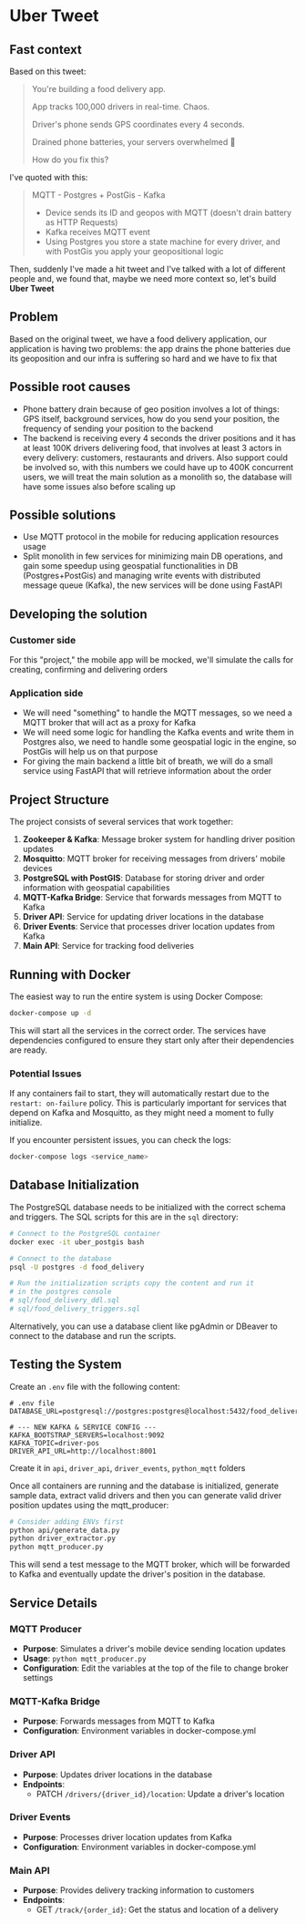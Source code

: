 # Uber Tweet

## Fast context

Based on this tweet:

> You're building a food delivery app.
> 
> App tracks 100,000 drivers in real-time. 
> Chaos.
> 
> Driver's phone sends GPS coordinates every 4 seconds.
> 
> Drained phone batteries, your servers overwhelmed 🥵
> 
> How do you fix this?

I've quoted with this:

> MQTT - Postgres + PostGis - Kafka
> - Device sends its ID and geopos with MQTT (doesn't drain battery as HTTP Requests)
> - Kafka receives MQTT event
> - Using Postgres you store a state machine for every driver, and with PostGis you apply your geopositional logic

Then, suddenly I've made a hit tweet and I've talked with a lot of different people and,
we found that, maybe we need more context so, let's build **Uber Tweet**


## Problem

Based on the original tweet, we have a food delivery application, our application is
having two problems: the app drains the phone batteries due its geoposition and our
infra is suffering so hard and we have to fix that

## Possible root causes

- Phone battery drain because of geo position involves a lot of things: GPS itself,
    background services, how do you send your position, the frequency of sending your
    position to the backend
- The backend is receiving every 4 seconds the driver positions and it has at least
    100K drivers delivering food, that involves at least 3 actors in every delivery: 
    customers, restaurants and drivers. Also support could be involved so, with this
    numbers we could have up to 400K concurrent users, we will treat the main solution
    as a monolith so, the database will have some issues also before scaling up

## Possible solutions

- Use MQTT protocol in the mobile for reducing application resources usage
- Split monolith in few services for minimizing main DB operations, and gain
    some speedup using geospatial functionalities in DB (Postgres+PostGis) and
    managing write events with distributed message queue (Kafka), the new services
    will be done using FastAPI

## Developing the solution

### Customer side
For this "project," the mobile app will be mocked, we'll simulate the calls for
creating, confirming and delivering orders

### Application side

- We will need "something" to handle the MQTT messages, so we need a MQTT broker
    that will act as a proxy for Kafka
- We will need some logic for handling the Kafka events and write them in Postgres
    also, we need to handle some geospatial logic in the engine, so PostGis will help
    us on that purpose
- For giving the main backend a little bit of breath, we will do a small service using
    FastAPI that will retrieve information about the order

## Project Structure

The project consists of several services that work together:

1. **Zookeeper & Kafka**: Message broker system for handling driver position updates
2. **Mosquitto**: MQTT broker for receiving messages from drivers' mobile devices
3. **PostgreSQL with PostGIS**: Database for storing driver and order information with geospatial capabilities
4. **MQTT-Kafka Bridge**: Service that forwards messages from MQTT to Kafka
5. **Driver API**: Service for updating driver locations in the database
6. **Driver Events**: Service that processes driver location updates from Kafka
7. **Main API**: Service for tracking food deliveries

## Running with Docker

The easiest way to run the entire system is using Docker Compose:

```bash
docker-compose up -d
```

This will start all the services in the correct order. The services have dependencies configured to ensure they start only after their dependencies are ready.

### Potential Issues

If any containers fail to start, they will automatically restart due to the `restart: on-failure` policy. This is particularly important for services that depend on Kafka and Mosquitto, as they might need a moment to fully initialize.

If you encounter persistent issues, you can check the logs:

```bash
docker-compose logs <service_name>
```

## Database Initialization

The PostgreSQL database needs to be initialized with the correct schema and triggers. The SQL scripts for this are in the `sql` directory:

```bash
# Connect to the PostgreSQL container
docker exec -it uber_postgis bash

# Connect to the database
psql -U postgres -d food_delivery

# Run the initialization scripts copy the content and run it
# in the postgres console
# sql/food_delivery_ddl.sql
# sql/food_delivery_triggers.sql
```

Alternatively, you can use a database client like pgAdmin or DBeaver to connect to the database and run the scripts.

## Testing the System

Create an `.env` file with the following content:

```dotenv
# .env file
DATABASE_URL=postgresql://postgres:postgres@localhost:5432/food_delivery

# --- NEW KAFKA & SERVICE CONFIG ---
KAFKA_BOOTSTRAP_SERVERS=localhost:9092
KAFKA_TOPIC=driver-pos
DRIVER_API_URL=http://localhost:8001
```

Create it in `api`, `driver_api`, `driver_events`, `python_mqtt` folders

Once all containers are running and the database is initialized,
generate sample data, extract valid drivers and then you can 
generate valid driver position updates using the mqtt_producer:

```bash
# Consider adding ENVs first
python api/generate_data.py
python driver_extractor.py
python mqtt_producer.py
```

This will send a test message to the MQTT broker, which will be forwarded to Kafka and eventually update the driver's position in the database.

## Service Details

### MQTT Producer
- **Purpose**: Simulates a driver's mobile device sending location updates
- **Usage**: `python mqtt_producer.py`
- **Configuration**: Edit the variables at the top of the file to change broker settings

### MQTT-Kafka Bridge
- **Purpose**: Forwards messages from MQTT to Kafka
- **Configuration**: Environment variables in docker-compose.yml

### Driver API
- **Purpose**: Updates driver locations in the database
- **Endpoints**: 
  - PATCH `/drivers/{driver_id}/location`: Update a driver's location

### Driver Events
- **Purpose**: Processes driver location updates from Kafka
- **Configuration**: Environment variables in docker-compose.yml

### Main API
- **Purpose**: Provides delivery tracking information to customers
- **Endpoints**:
  - GET `/track/{order_id}`: Get the status and location of a delivery
